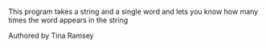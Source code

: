 This program takes a string and a single word and lets you know how many times the word appears in the string


Authored by Tina Ramsey
